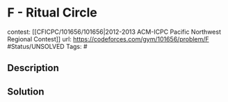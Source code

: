 # F - Ritual Circle

contest: [[CFICPC/101656/101656|2012-2013 ACM-ICPC Pacific Northwest Regional Contest]]
url: https://codeforces.com/gym/101656/problem/F
#Status/UNSOLVED
Tags: #

## Description

## Solution

